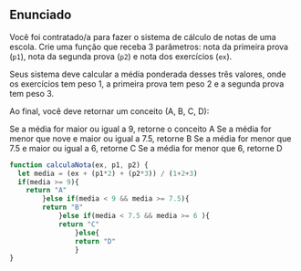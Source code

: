 
## Enunciado

Você foi contratado/a para fazer o sistema de cálculo de notas de uma escola. Crie uma função que receba 3 parâmetros: nota da primeira prova (`p1`), nota da segunda prova (`p2`) e nota dos exercícios (`ex`).

Seus sistema deve calcular a média ponderada desses três valores, onde os exercícios tem peso 1, a primeira prova tem peso 2 e a segunda prova tem peso 3.

Ao final, você deve retornar um conceito (A, B, C, D):

Se a média for maior ou igual a 9, retorne o conceito A
Se a média for menor que nove e maior ou igual a 7.5, retorne B
Se a média for menor que 7.5 e maior ou igual a 6, retorne C
Se a média for menor que 6, retorne D

~~~javascript
function calculaNota(ex, p1, p2) {
  let media = (ex + (p1*2) + (p2*3)) / (1+2+3)
  if(media >= 9){
    return "A"
        }else if(media < 9 && media >= 7.5){
        return "B"
            }else if(media < 7.5 && media >= 6 ){
            return "C"
                }else{
                return "D"
                }
}
~~~